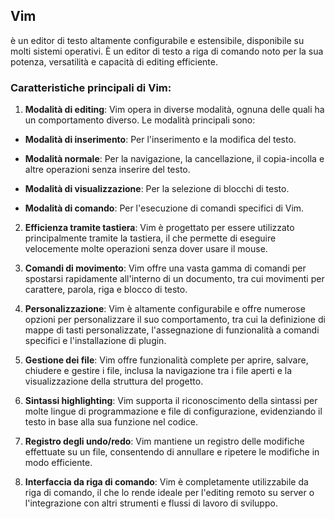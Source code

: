 <!-- @format -->

## Vim

è un editor di testo altamente configurabile e estensibile, disponibile su molti sistemi operativi. È un editor di testo a riga di comando noto per la sua potenza, versatilità e capacità di editing efficiente.

### Caratteristiche principali di Vim:

1.  **Modalità di editing**: Vim opera in diverse modalità, ognuna delle quali ha un comportamento diverso. Le modalità principali sono:

- **Modalità di inserimento**: Per l'inserimento e la modifica del testo.
- **Modalità normale**: Per la navigazione, la cancellazione, il copia-incolla e altre operazioni senza inserire del testo.

- **Modalità di visualizzazione**: Per la selezione di blocchi di testo.
- **Modalità di comando**: Per l'esecuzione di comandi specifici di Vim.

2. **Efficienza tramite tastiera**: Vim è progettato per essere utilizzato principalmente tramite la tastiera, il che permette di eseguire velocemente molte operazioni senza dover usare il mouse.

3. **Comandi di movimento**: Vim offre una vasta gamma di comandi per spostarsi rapidamente all'interno di un documento, tra cui movimenti per carattere, parola, riga e blocco di testo.
4. **Personalizzazione**: Vim è altamente configurabile e offre numerose opzioni per personalizzare il suo comportamento, tra cui la definizione di mappe di tasti personalizzate, l'assegnazione di funzionalità a comandi specifici e l'installazione di plugin.
5. **Gestione dei file**: Vim offre funzionalità complete per aprire, salvare, chiudere e gestire i file, inclusa la navigazione tra i file aperti e la visualizzazione della struttura del progetto.
6. **Sintassi highlighting**: Vim supporta il riconoscimento della sintassi per molte lingue di programmazione e file di configurazione, evidenziando il testo in base alla sua funzione nel codice.
7. **Registro degli undo/redo**: Vim mantiene un registro delle modifiche effettuate su un file, consentendo di annullare e ripetere le modifiche in modo efficiente.
8. **Interfaccia da riga di comando**: Vim è completamente utilizzabile da riga di comando, il che lo rende ideale per l'editing remoto su server o l'integrazione con altri strumenti e flussi di lavoro di sviluppo.
